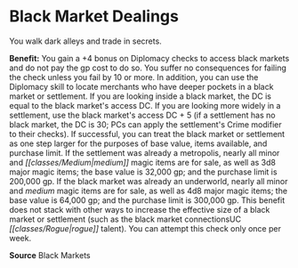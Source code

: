 ﻿---
cssclass: [feats]

---
# Black Market Dealings

You walk dark alleys and trade in secrets.

**Benefit:** You gain a +4 bonus on Diplomacy checks to access black markets and do not pay the gp cost to do so. You suffer no consequences for failing the check unless you fail by 10 or more. In addition, you can use the Diplomacy skill to locate merchants who have deeper pockets in a black market or settlement. If you are looking inside a black market, the DC is equal to the black market's access DC. If you are looking more widely in a settlement, use the black market's access DC + 5 (if a settlement has no black market, the DC is 30; PCs can apply the settlement's Crime modifier to their checks). If successful, you can treat the black market or settlement as one step larger for the purposes of base value, items available, and purchase limit. If the settlement was already a metropolis, nearly all minor and _[[classes/Medium|medium]]_ magic items are for sale, as well as 3d8 major magic items; the base value is 32,000 gp; and the purchase limit is 200,000 gp. If the black market was already an underworld, nearly all minor and _medium_ magic items are for sale, as well as 4d8 major magic items; the base value is 64,000 gp; and the purchase limit is 300,000 gp. This benefit does not stack with other ways to increase the effective size of a black market or settlement (such as the black market connectionsUC _[[classes/Rogue|rogue]]_ talent). You can attempt this check only once per week.

**Source** Black Markets